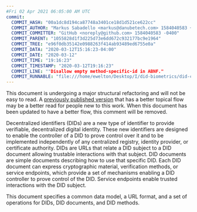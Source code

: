 ```yaml
---
#Fri 02 Apr 2021 06:05:00 AM UTC
commit:
  COMMIT_HASH: "00a1dc8d194ca87748a3401ce18d1d521ce622cc"
  COMMIT_AUTHOR: "Markus Sabadello <markus@danubetech.com> 1584040583 +0100"
  COMMIT_COMMITTER: "GitHub <noreply@github.com> 1584040583 -0400"
  COMMIT_PARENT: "1055828d1f3d225d73e6dd672c932177bc9e1964"
  COMMIT_TREE: "e96f0db35142e0988263f414ab93489ed6755e0a"
  COMMIT_DATA: "2020-03-12T15:16:23-04:00"
  COMMIT_DATE: "2020-03-12"
  COMMIT_TIME: "19:16:23"
  COMMIT_TIMESTAMP: "2020-03-12T19:16:23"
  COMMIT_LINE: ""Disallow empty method-specific-id in ABNF."
  COMMIT_RUNNABLE: "file:///home/ewelton/Desktop/I/did-biometrics/did-core-dataset/analysis/gitinfo/00a1dc8d194ca87748a3401ce18d1d521ce622cc/snapshot/index.html"
---
```


<section id="abstract">
<p class="issue">
This document is undergoing a major structural refactoring and will not be easy
to read. A <a href="https://www.w3.org/TR/2019/WD-did-core-20191209/">previously
published version</a> that has a better topical flow may be a better read for
people new to this work. When this document has been updated to have a
better flow, this comment will be removed.
    </p>
<p>
<a>Decentralized identifiers</a> (DIDs) are a new type of identifier to
provide verifiable, decentralized digital identity. These new identifiers are
designed to enable the controller of a <a>DID</a> to prove control over
it and to be implemented independently of any centralized registry, identity
provider, or certificate authority. <a>DIDs</a> are URLs that relate a
<a>DID subject</a> to a <a>DID document</a> allowing trustable interactions with
that subject. <a>DID documents</a> are simple documents describing how to use
that specific <a>DID</a>. Each <a>DID document</a> can express cryptographic
material, verification methods, or <a>service endpoints</a>, which provide a
set of mechanisms enabling a <a>DID controller</a> to prove control of the
<a>DID</a>. <a>Service endpoints</a> enable trusted interactions with the
<a>DID subject</a>.
    </p>
<p>
This document specifies a common data model, a URL format, and a set of
operations for <a>DIDs</a>, <a>DID documents</a>, and <a>DID methods</a>.
    </p>
</section>

